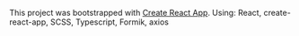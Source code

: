 
This project was bootstrapped with [Create React App](https://github.com/facebook/create-react-app).
Using: React, create-react-app, SCSS, Typescript, Formik, axios
